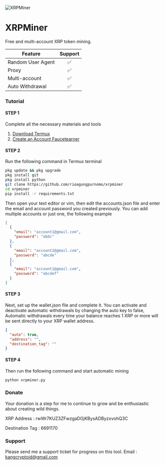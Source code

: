 ![XRPMiner](https://github.com/rioagungpurnomo/xrpminer/assets/161745412/25590a2d-3143-45cb-897b-9b351b9ae873)

# XRPMiner
Free and multi-account XRP token mining.

| Feature | Support |
| ------- | :-------: |
| Random User Agent | ✅ |
| Proxy | ✅ |
| Multi-account | ✅ |
| Auto Withdrawal | ✅ |

### Tutorial
#### STEP 1
Complete all the necessary materials and tools
1. [Download Termux](https://f-droid.org/id/packages/com.termux/)
2. [Create an Account Faucetearner](https://faucetearner.org/?r=816900323195)

#### STEP 2
Run the following command in Termux terminal
```bash
pkg update && pkg upgrade
pkg install git
pkg install python
git clone https://github.com/rioagungpurnomo/xrpminer
cd xrpminer
pip install -r requirements.txt
```

Then open your text editor or vim, then edit the accounts.json file and enter the email and account password you created previously.
You can add multiple accounts or just one, the following example
```json
[
  {
    "email": "account1@gmail.com",
    "password": "abdc"
  },
  {
    "email": "account2@gmail.com",
    "password": "abcde"
  },
  {
    "email": "account1@gmail.com",
    "password": "abcdef"
  }
]
```

#### STEP 3
Next, set up the wallet.json file and complete it. You can activate and deactivate automatic withdrawals by changing the auto key to false, Automatic withdrawals every time your balance reaches 1 XRP or more will be sent directly to your XRP wallet address.
```json
{
  "auto": true,
  "address": "",
  "destination_tag": ""
}
```

#### STEP 4
Then run the following command and start automatic mining
```bash
python xrpminer.py
```

### Donate
Your donation is a step for me to continue to grow and be enthusiastic about creating wild things.

XRP Address : rwWr7KUZ3ZFwzgaDGjKBysADByzxvohQ3C

Destination Tag : 6691170

### Support
Please send me a support ticket for progress on this tool.
Email : kangcryptoid@gmail.com
